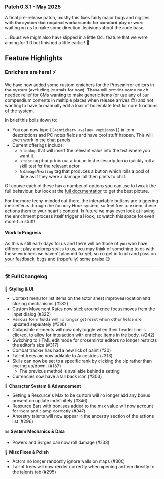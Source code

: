 ### Patch 0.3.1 - May 2025

A final pre-release patch, mostly this fixes fairly major bugs and niggles with the system that required workarounds for standard play or were waiting on us to make some direction decisions about the code base.

... Buuut we might also have slipped in a little QoL feature that we were aiming for 1.0 but finished a little earlier! 🎉

## Feature Highlights

### Enrichers are here! ⚡

We have now added some custom enrichers for the Prosemirror editors in the system (excluding journals for now). These will provide some much needed relief for GMs wanting to make generic items (or use any of our compendium contents in multiple places when release arrives 😉) and not wanting to have to manually edit a load of boilerplate text for core functions of the system.

In brief this boils down to:
* You can now type `[[<enricher> <value> <options>]]` in item descriptions and PC notes fields and have cool stuff happen. This will even work in the chat panels
* Current offerings include:
  * a `lookup` that will insert the relevant value into the text where you want it.
  * a `test` tag that prints out a button in the description to quickly roll a skill test for the relevant actor
  * a `damage`/`healing` tag that produces a button which rolls a pool of dice as if they were a damage roll then prints to chat.

Of course each of these has a number of options you can use to tweak the full behaviour, but look at the [full documentation](https://github.com/the-metalworks/cosmere-rpg/wiki/Enrichers) to get the best picture.

For the more techy-minded out there, the interactable buttons are triggering their effects through the foundry Hook system, so feel free to extend these actions them to your heart's content. In future we may even look at having the enrichment process itself trigger a Hook, so watch this space for even more fun stuff!

#### Work In Progress
As this is still early days for us and there will be those of you who have different play and prep styles to us, you may think of something to do with these enrichers we haven't planned for yet, so do get in touch and pass on your feedback, bugs and (hopefully) some praise 😉

----

### 🛠️ Full Changelog

💄 **Styling & UI**
* Context menu for list items on the actor sheet improved location and closing mechanisms (#282)
* Custom Movement Rates now stick around once focus moves from the input dialog (#322)
* Various form fields will no longer get reset when other fields are updated separately (#306)
* Collapsible elements will now only toggle when their header line is clicked, to allow for interaction with enriched items in the body. (#242)
* Switching to HTML edit mode for prosemirror editors no longer restricts the editor's size (#317)
* Combat tracker has had a new lick of paint (#30)
* Talent trees are now addable to Ancestries (#313)
* Skills can now be set to a specific rank by clicking the pip rather than cycling up/down. (#137)
  * The previous method is available behind a setting
* Currencies now have a fall back icon (#303)

🧬 **Character System & Advancement**
* Setting a Resource's Max to be custom will no longer add any bonus present on update indefinitely (#346)
* Resource Bars with bonuses added to the max value will now account for them and clamp correctly (#347)
* Ancestry talents will now appear in the ancestry section of the actions list (#296)

📊 **System Mechanics & Data**
* Powers and Surges can now roll damage (#333)

🐛 **Misc Fixes & Polish**
* Actors no longer randomly ignore walls on maps (#300)
* Talent trees will now render correctly when opening an Item directly to the talents tab (#295)